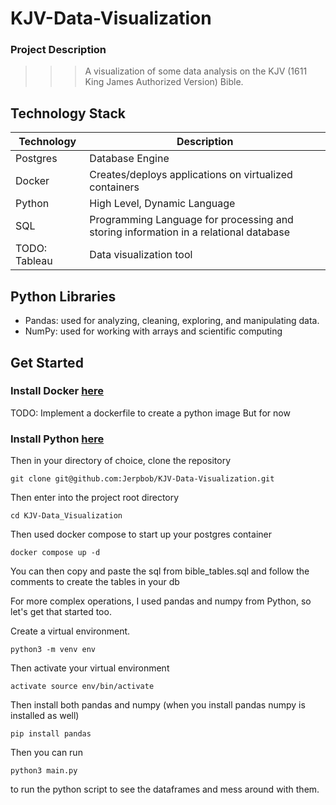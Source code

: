 # KJV-Data-Visualization
### Project Description
>>>A visualization of some data analysis on the KJV (1611 King James Authorized Version) Bible. 

## Technology Stack

| Technology | Description | 
|------------|-------------|
| Postgres   | Database Engine |
| Docker     | Creates/deploys applications on virtualized containers |
| Python     | High Level, Dynamic Language |
| SQL        | Programming Language for processing and storing information in a relational database |
| TODO: Tableau | Data visualization tool |

## Python Libraries 
* Pandas: used for analyzing, cleaning, exploring, and manipulating data.
* NumPy: used for working with arrays and scientific computing
## Get Started
### Install Docker [here](https://www.docker.com/get-started/)
TODO: Implement a dockerfile to create a python image
But for now
### Install Python [here](https://www.python.org/downloads/)
Then in your directory of choice, clone the repository

```
git clone git@github.com:Jerpbob/KJV-Data-Visualization.git
```

Then enter into the project root directory

```
cd KJV-Data_Visualization
```

Then used docker compose to start up your postgres container

```
docker compose up -d
```

You can then copy and paste the sql from bible_tables.sql and follow the comments to create the tables in your db

For more complex operations, I used pandas and numpy from Python, so let's get that started too.

Create a virtual environment.
```
python3 -m venv env
```

Then activate your virtual environment

```
activate source env/bin/activate
```

Then install both pandas and numpy (when you install pandas numpy is installed as well) 

```
pip install pandas
```

Then you can run 
```
python3 main.py
``` 
to run the python script to see the dataframes and mess around with them.